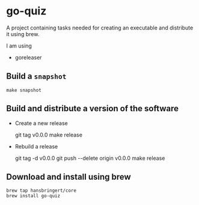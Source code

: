 # go-quiz

A project containing tasks needed for creating an executable and distribute it using brew.

I am using 
    
- goreleaser

## Build a `snapshot`
    
    make snapshot

## Build and distribute a version of the software
    
- Create a new release
    
    
    git tag v0.0.0 
    make release

- Rebuild a release


    git tag -d v0.0.0
    git push --delete origin v0.0.0
    make release
    
  
## Download and install using brew
    
    brew tap hansbringert/core
    brew install go-quiz